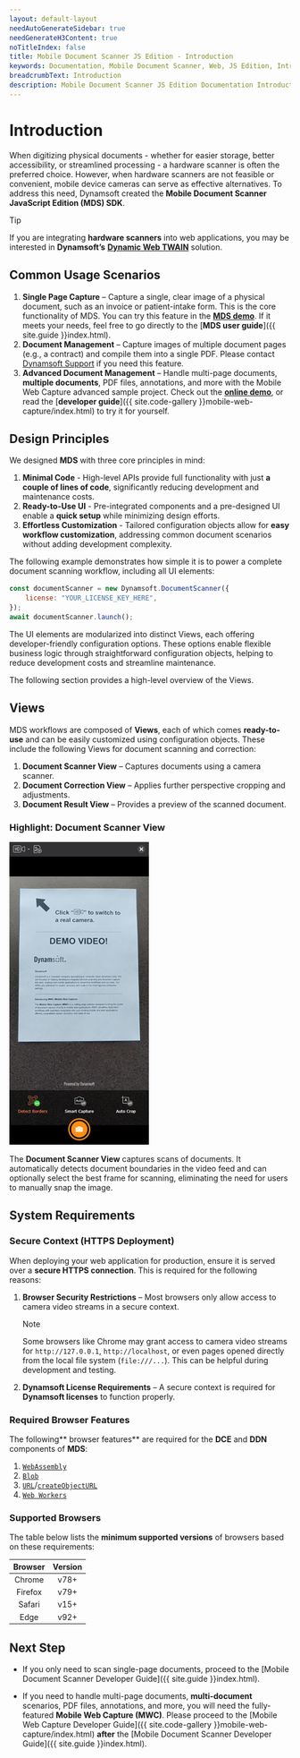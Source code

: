```yaml
---
layout: default-layout
needAutoGenerateSidebar: true
needGenerateH3Content: true
noTitleIndex: false
title: Mobile Document Scanner JS Edition - Introduction
keywords: Documentation, Mobile Document Scanner, Web, JS Edition, Introduction
breadcrumbText: Introduction
description: Mobile Document Scanner JS Edition Documentation Introduction
---
```


# Introduction

When digitizing physical documents - whether for easier storage, better accessibility, or streamlined processing - a hardware scanner is often the preferred choice. However, when hardware scanners are not feasible or convenient, mobile device cameras can serve as effective alternatives. To address this need, Dynamsoft created the **Mobile Document Scanner JavaScript Edition (MDS) SDK**.

> [!TIP]
> If you are integrating **hardware scanners** into web applications, you may be interested in **Dynamsoft’s** [**Dynamic Web TWAIN**](https://www.dynamsoft.com/web-twain/docs/introduction/index.html) solution.

## Common Usage Scenarios

1. **Single Page Capture** – Capture a single, clear image of a physical document, such as an invoice or patient-intake form. This is the core functionality of MDS. You can try this feature in the [**MDS demo**](https://demo.dynamsoft.com/document-scanner/). If it meets your needs, feel free to go directly to the [**MDS user guide**]({{ site.guide }}index.html).
2. **Document Management** – Capture images of multiple document pages (e.g., a contract) and compile them into a single PDF. Please contact [Dynamsoft Support](https://www.dynamsoft.com/company/contact/) if you need this feature.
3. **Advanced Document Management** – Handle multi-page documents, **multiple documents**, PDF files, annotations, and more with the Mobile Web Capture advanced sample project. Check out the [**online demo**](https://demo.dynamsoft.com/mobile-web-capture/), or read the [**developer guide**]({{ site.code-gallery }}mobile-web-capture/index.html) to try it for yourself.

## Design Principles

We designed **MDS** with three core principles in mind:

1. **Minimal Code** - High-level APIs provide full functionality with just **a couple of lines of code**, significantly reducing development and maintenance costs.
2. **Ready-to-Use UI** - Pre-integrated components and a pre-designed UI enable a **quick setup** while minimizing design efforts.
3. **Effortless Customization** - Tailored configuration objects allow for **easy workflow customization**, addressing common document scenarios without adding development complexity.

The following example demonstrates how simple it is to power a complete document scanning workflow, including all UI elements:

```javascript
const documentScanner = new Dynamsoft.DocumentScanner({
    license: "YOUR_LICENSE_KEY_HERE",
});
await documentScanner.launch();
```
The UI elements are modularized into distinct Views, each offering developer-friendly configuration options. These options enable flexible business logic through straightforward configuration objects, helping to reduce development costs and streamline maintenance.

The following section provides a high-level overview of the Views.

## Views

MDS workflows are composed of **Views**, each of which comes **ready-to-use** and can be easily customized using configuration objects. These include the following Views for document scanning and correction:

1. **Document Scanner View** – Captures documents using a camera scanner.
2. **Document Correction View** – Applies further perspective cropping and adjustments.
3. **Document Result View** – Provides a preview of the scanned document.

### Highlight: Document Scanner View

![Document Scanner View](/assets/imgs/document-scanner-view-demo.png)

The **Document Scanner View** captures scans of documents. It automatically detects document boundaries in the video feed and can optionally select the best frame for scanning, eliminating the need for users to manually snap the image.

## System Requirements

### Secure Context (HTTPS Deployment)

When deploying your web application for production, ensure it is served over a **secure HTTPS connection**. This is required for the following reasons:

1. **Browser Security Restrictions** – Most browsers only allow access to camera video streams in a secure context.
    > [!NOTE]
    > Some browsers like Chrome may grant access to camera video streams for `http://127.0.0.1`, `http://localhost`, or even pages opened directly from the local file system (`file:///...`). This can be helpful during development and testing.

2. **Dynamsoft License Requirements** – A secure context is required for **Dynamsoft licenses** to function properly.

### Required Browser Features

The following** browser features** are required for the **DCE** and **DDN** components of **MDS**:

1. [`WebAssembly`](https://caniuse.com/?search=WebAssembly)
2. [`Blob`](https://caniuse.com/?search=Blob)
3. [`URL`](https://caniuse.com/?search=URL)/[`createObjectURL`](https://caniuse.com/?search=createObjectURL)
4. [`Web Workers`](https://caniuse.com/?search=Worker)

### Supported Browsers

The table below lists the **minimum supported versions** of browsers based on these requirements:

| Browser | Version |
| :-----: | :-----: |
| Chrome  |  v78+   |
| Firefox |  v79+   |
| Safari  |  v15+   |
|  Edge   |  v92+   |

## Next Step

- If you only need to scan single-page documents, proceed to the [Mobile Document Scanner Developer Guide]({{ site.guide }}index.html).

- If you need to handle multi-page documents, **multi-document** scenarios, PDF files, annotations, and more, you will need the fully-featured **Mobile Web Capture (MWC)**. Please proceed to the [Mobile Web Capture Developer Guide]({{ site.code-gallery }}mobile-web-capture/index.html) **after** the [Mobile Document Scanner Developer Guide]({{ site.guide }}index.html).
